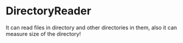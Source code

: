 # DirectoryReader
It can read files in directory and other directories in them, also it can measure size of the directory!
